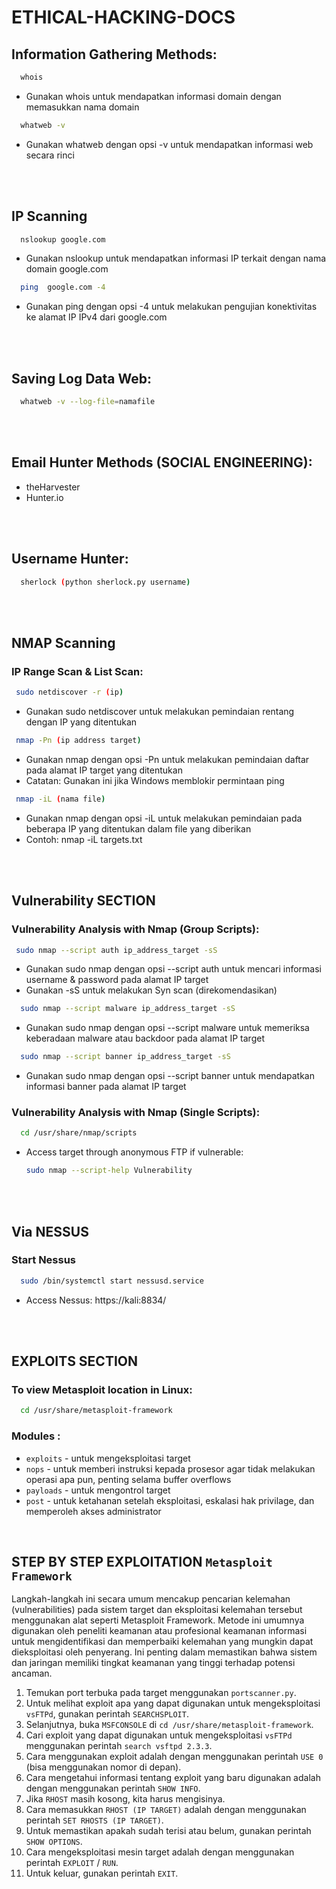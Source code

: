 # ETHICAL-HACKING-DOCS


## Information Gathering Methods:

```sh
  whois
  ```
- Gunakan whois untuk mendapatkan informasi domain dengan memasukkan nama domain
```sh
  whatweb -v
  ```
- Gunakan whatweb dengan opsi -v untuk mendapatkan informasi web secara rinci

<br>
<br>

## IP Scanning
```sh
  nslookup google.com
  ```
- Gunakan nslookup untuk mendapatkan informasi IP terkait dengan nama domain google.com
```sh
  ping  google.com -4
  ```
- Gunakan ping dengan opsi -4 untuk melakukan pengujian konektivitas ke alamat IP IPv4 dari google.com

<br>
<br>

## Saving Log Data Web:
```sh
  whatweb -v --log-file=namafile
  ```
<br>
<br>

## Email Hunter Methods (SOCIAL ENGINEERING):
- theHarvester
- Hunter.io

<br>
<br>

## Username Hunter:
```sh
  sherlock (python sherlock.py username)
  ```
<br>
<br>

## NMAP Scanning
### IP Range Scan & List Scan:
 ```sh
  sudo netdiscover -r (ip)
  ```
- Gunakan sudo netdiscover untuk melakukan pemindaian rentang dengan IP yang ditentukan
 ```sh
  nmap -Pn (ip address target)
  ```
- Gunakan nmap dengan opsi -Pn untuk melakukan pemindaian daftar pada alamat IP target yang ditentukan
- Catatan: Gunakan ini jika Windows memblokir permintaan ping
 ```sh
  nmap -iL (nama file)
  ```
  - Gunakan nmap dengan opsi -iL untuk melakukan pemindaian pada beberapa IP yang ditentukan dalam file yang diberikan
  - Contoh: nmap -iL targets.txt

<br>
<br>

## Vulnerability SECTION
### Vulnerability Analysis with Nmap (Group Scripts):
 ```sh
  sudo nmap --script auth ip_address_target -sS
  ```
- Gunakan sudo nmap dengan opsi --script auth untuk mencari informasi username & password pada alamat IP target
- Gunakan -sS untuk melakukan Syn scan (direkomendasikan)
```sh
  sudo nmap --script malware ip_address_target -sS
  ```
- Gunakan sudo nmap dengan opsi --script malware untuk memeriksa keberadaan malware atau backdoor pada alamat IP target
```sh
  sudo nmap --script banner ip_address_target -sS
  ```
- Gunakan sudo nmap dengan opsi --script banner untuk mendapatkan informasi banner pada alamat IP target

### Vulnerability Analysis with Nmap (Single Scripts):
```sh
  cd /usr/share/nmap/scripts
  ```
- Access target through anonymous FTP if vulnerable: 
  ```bash
  sudo nmap --script-help Vulnerability

<br>
<br>

## Via NESSUS
### Start Nessus
```sh
  sudo /bin/systemctl start nessusd.service
  ```
- Access Nessus: https://kali:8834/

<br>
<br>

## EXPLOITS SECTION
### To view Metasploit location in Linux:
```sh
  cd /usr/share/metasploit-framework
  ```
### Modules :
- `exploits` - untuk mengeksploitasi target
- `nops` - untuk memberi instruksi kepada prosesor agar tidak melakukan operasi apa pun, penting selama buffer overflows
- `payloads` - untuk mengontrol target
- `post` - untuk ketahanan setelah eksploitasi, eskalasi hak privilage, dan memperoleh akses administrator
<br>

## STEP BY STEP EXPLOITATION `Metasploit Framework`
Langkah-langkah ini secara umum mencakup pencarian kelemahan (vulnerabilities) pada sistem target dan eksploitasi kelemahan tersebut menggunakan alat seperti Metasploit Framework. Metode ini umumnya digunakan oleh peneliti keamanan atau profesional keamanan informasi untuk mengidentifikasi dan memperbaiki kelemahan yang mungkin dapat dieksploitasi oleh penyerang. Ini penting dalam memastikan bahwa sistem dan jaringan memiliki tingkat keamanan yang tinggi terhadap potensi ancaman.

1. Temukan port terbuka pada target menggunakan `portscanner.py`.
2. Untuk melihat exploit apa yang dapat digunakan untuk mengeksploitasi `vsFTPd`, gunakan perintah `SEARCHSPLOIT`.
3. Selanjutnya, buka `MSFCONSOLE` di `cd /usr/share/metasploit-framework`.
4. Cari exploit yang dapat digunakan untuk mengeksploitasi `vsFTPd` menggunakan perintah `search vsftpd 2.3.3`.
5. Cara menggunakan exploit adalah dengan menggunakan perintah `USE 0` (bisa menggunakan nomor di depan).
6. Cara mengetahui informasi tentang exploit yang baru digunakan adalah dengan menggunakan perintah `SHOW INFO`.
7. Jika `RHOST` masih kosong, kita harus mengisinya.
8. Cara memasukkan `RHOST (IP TARGET)` adalah dengan menggunakan perintah `SET RHOSTS (IP TARGET)`.
9. Untuk memastikan apakah sudah terisi atau belum, gunakan perintah `SHOW OPTIONS`.
10. Cara mengeksploitasi mesin target adalah dengan menggunakan perintah `EXPLOIT` / `RUN`.
11. Untuk keluar, gunakan perintah `EXIT`.

